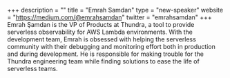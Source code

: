 +++
description = ""
title = "Emrah Samdan"
type = "new-speaker"
website = "https://medium.com/@emrahsamdan"
twitter = "emrahsamdan"
+++
Emrah Şamdan is the VP of Products at Thundra, a tool to provide serverless observability for AWS Lambda environments. With the development team, Emrah is obsessed with helping the serverless community with their debugging and monitoring effort both in production and during development. He is responsible for making trouble for the Thundra engineering team while finding solutions to ease the life of serverless teams.